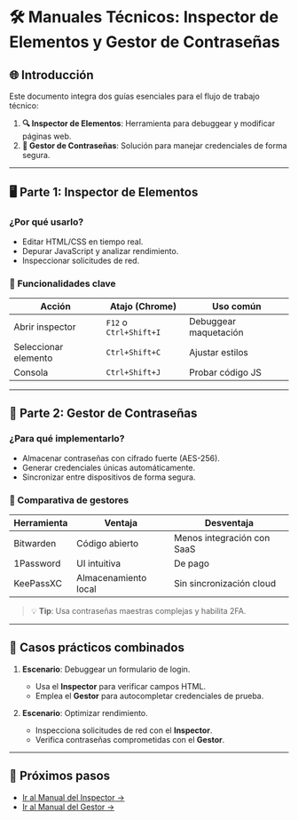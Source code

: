 # 🛠️ Manuales Técnicos: Inspector de Elementos y Gestor de Contraseñas

## 🌐 **Introducción**
Este documento integra dos guías esenciales para el flujo de trabajo técnico:
1. **🔍 Inspector de Elementos**: Herramienta para debuggear y modificar páginas web.
2. **🔑 Gestor de Contraseñas**: Solución para manejar credenciales de forma segura.

---

## 🖥️ **Parte 1: Inspector de Elementos**
### ¿Por qué usarlo?
- Editar HTML/CSS en tiempo real.
- Depurar JavaScript y analizar rendimiento.
- Inspeccionar solicitudes de red.

### 🚀 Funcionalidades clave
| Acción                | Atajo (Chrome)          | Uso común               |
|-----------------------|-------------------------|-------------------------|
| Abrir inspector       | `F12` o `Ctrl+Shift+I`  | Debuggear maquetación   |
| Seleccionar elemento  | `Ctrl+Shift+C`          | Ajustar estilos         |
| Consola               | `Ctrl+Shift+J`          | Probar código JS        |

---

## 🔐 **Parte 2: Gestor de Contraseñas**
### ¿Para qué implementarlo?
- Almacenar contraseñas con cifrado fuerte (AES-256).
- Generar credenciales únicas automáticamente.
- Sincronizar entre dispositivos de forma segura.

### 🔧 Comparativa de gestores
| Herramienta    | Ventaja                  | Desventaja               |
|----------------|--------------------------|--------------------------|
| Bitwarden      | Código abierto           | Menos integración con SaaS |
| 1Password      | UI intuitiva             | De pago                  |
| KeePassXC      | Almacenamiento local     | Sin sincronización cloud |

> 💡 **Tip**: Usa contraseñas maestras complejas y habilita 2FA.

---

## 🎯 **Casos prácticos combinados**
1. **Escenario**: Debuggear un formulario de login.
   - Usa el **Inspector** para verificar campos HTML.
   - Emplea el **Gestor** para autocompletar credenciales de prueba.

2. **Escenario**: Optimizar rendimiento.
   - Inspecciona solicitudes de red con el **Inspector**.
   - Verifica contraseñas comprometidas con el **Gestor**.

---

## 📌 **Próximos pasos**
- [Ir al Manual del Inspector →](./inspeccionar-elementos/abrir-inspector.md)
- [Ir al Manual del Gestor →](./gestor-contrasenas/instalacion.md)
